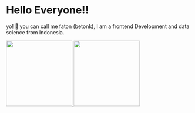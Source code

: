 # Hello Everyone!! 

yo! 👋 you can call me faton (betonk), I am a frontend Development and data science from Indonesia.

<p align="left">
<a href="https://github.com/betonk">
  <img height="180em" src="https://github-readme-stats-eight-theta.vercel.app/api?username=betonk&show_icons=true&theme=algolia&include_all_commits=true&count_private=true"/>
  <img height="180em" src="https://github-readme-stats-eight-theta.vercel.app/api/top-langs/?username=betonk&layout=compact&langs_count=8&theme=algolia"/>
</a>
